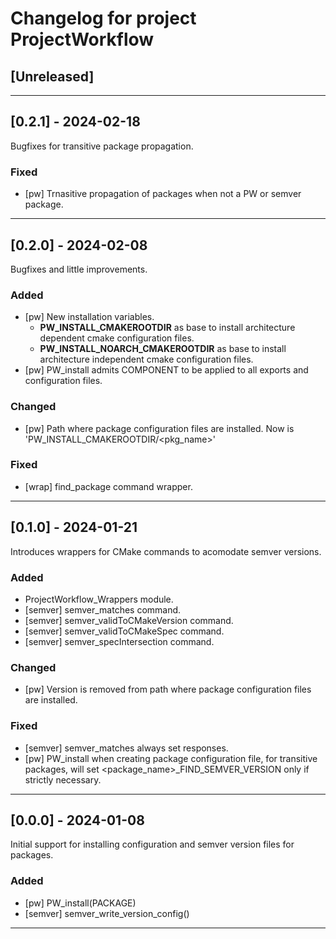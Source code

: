 # Changelog for project ProjectWorkflow

## [Unreleased]

---

## [0.2.1] - 2024-02-18
Bugfixes for transitive package propagation.

### Fixed
  - [pw] Trnasitive propagation of packages when not a PW or semver package.

---

## [0.2.0] - 2024-02-08
Bugfixes and little improvements.

### Added
  - [pw] New installation variables.
    - **PW_INSTALL_CMAKEROOTDIR** as base to install architecture dependent cmake configuration files.
    - **PW_INSTALL_NOARCH_CMAKEROOTDIR** as base to install architecture independent cmake configuration files.
  - [pw] PW_install admits COMPONENT to be applied to all exports and configuration files.
    
### Changed
  - [pw] Path where package configuration files are installed. Now is 'PW_INSTALL_CMAKEROOTDIR/<pkg_name>'
  
### Fixed
  - [wrap] find_package command wrapper.

---

## [0.1.0] - 2024-01-21
Introduces wrappers for CMake commands to acomodate semver versions.

### Added
  - ProjectWorkflow_Wrappers module.
  - [semver] semver_matches command.
  - [semver] semver_validToCMakeVersion command.
  - [semver] semver_validToCMakeSpec command.
  - [semver] semver_specIntersection command.

### Changed
  - [pw] Version is removed from path where package configuration files are installed.

### Fixed
  - [semver] semver_matches always set responses.
  - [pw] PW_install when creating package configuration file, for transitive packages, 
    will set <package_name>_FIND_SEMVER_VERSION only if strictly necessary.
    
---

## [0.0.0] - 2024-01-08
Initial support for installing configuration and semver version files for packages.

### Added
- [pw] PW_install(PACKAGE)
- [semver] semver_write_version_config()

---
